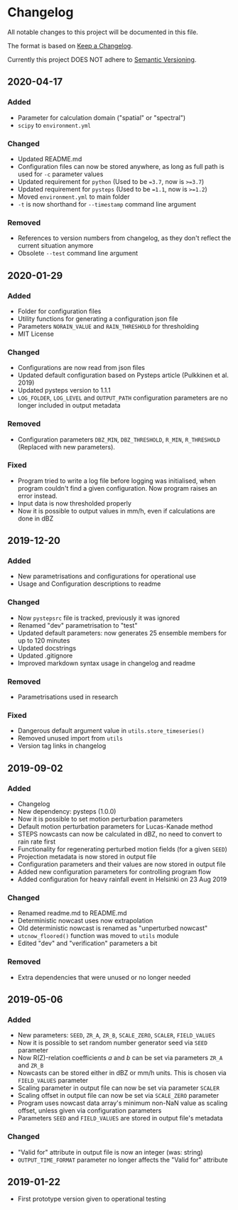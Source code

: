 # Changelog
All notable changes to this project will be documented in this file.

The format is based on [Keep a Changelog](https://keepachangelog.com/en/1.0.0/).

Currently this project DOES NOT adhere to [Semantic Versioning](https://semver.org/spec/v2.0.0.html).

## 2020-04-17
### Added
- Parameter for calculation domain ("spatial" or "spectral")
- `scipy` to `environment.yml`

### Changed
- Updated README.md
- Configuration files can now be stored anywhere, as long as full path is used for `-c` parameter values
- Updated requirement for `python` (Used to be `=3.7`, now is `>=3.7`)
- Updated requirement for `pysteps` (Used to be `=1.1`, now is `>=1.2`)
- Moved `environment.yml` to main folder
- `-t` is now shorthand for `--timestamp` command line argument

### Removed
- References to version numbers from changelog, as they don't reflect the current situation anymore
- Obsolete `--test` command line argument

## 2020-01-29
### Added
- Folder for configuration files
- Utility functions for generating a configuration json file
- Parameters `NORAIN_VALUE` and `RAIN_THRESHOLD` for thresholding
- MIT License

### Changed
- Configurations are now read from json files
- Updated default configuration based on Pysteps article (Pulkkinen et al. 2019)
- Updated pysteps version to 1.1.1
- `LOG_FOLDER`, `LOG_LEVEL` and `OUTPUT_PATH` configuration parameters are no longer included in output metadata

### Removed
- Configuration parameters `DBZ_MIN`, `DBZ_THRESHOLD`, `R_MIN`, `R_THRESHOLD` (Replaced with new parameters).

### Fixed
- Program tried to write a log file before logging was initialised, when program couldn't find a given configuration. Now program raises an error instead.
- Input data is now thresholded properly
- Now it is possible to output values in mm/h, even if calculations are done in dBZ

## 2019-12-20
### Added
- New parametrisations and configurations for operational use
- Usage and Configuration descriptions to readme

### Changed
- Now `pystepsrc` file is tracked, previously it was ignored
- Renamed "dev" parametrisation to "test"
- Updated default parameters: now generates 25 ensemble members for up to 120 minutes
- Updated docstrings
- Updated .gitignore
- Improved markdown syntax usage in changelog and readme

### Removed
- Parametrisations used in research

### Fixed
- Dangerous default argument value in `utils.store_timeseries()`
- Removed unused import from `utils`
- Version tag links in changelog

## 2019-09-02
### Added
- Changelog
- New dependency: pysteps (1.0.0)
- Now it is possible to set motion perturbation parameters
- Default motion perturbation parameters for Lucas-Kanade method
- STEPS nowcasts can now be calculated in dBZ, no need to convert to rain rate first
- Functionality for regenerating perturbed motion fields (for a given `SEED`)
- Projection metadata is now stored in output file
- Configuration parameters and their values are now stored in output file
- Added new configuration parameters for controlling program flow
- Added configuration for heavy rainfall event in Helsinki on 23 Aug 2019

### Changed
- Renamed readme.md to README.md
- Deterministic nowcast uses now extrapolation
- Old deterministic nowcast is renamed as "unperturbed nowcast"
- `utcnow_floored()` function was moved to `utils` module
- Edited "dev" and "verification" parameters a bit

### Removed
- Extra dependencies that were unused or no longer needed

## 2019-05-06
### Added
- New parameters: `SEED`, `ZR_A`, `ZR_B`, `SCALE_ZERO`, `SCALER`, `FIELD_VALUES`
- Now it is possible to set random number generator seed via `SEED` parameter
- Now R(Z)-relation coefficients _a_ and _b_ can be set via parameters `ZR_A` and `ZR_B`
- Nowcasts can be stored either in dBZ or mm/h units. This is chosen via `FIELD_VALUES` parameter
- Scaling parameter in output file can now be set via parameter `SCALER`
- Scaling offset in output file can now be set via `SCALE_ZERO` parameter
- Program uses nowcast data array's minimum non-NaN value as scaling offset, unless given via configuration parameters
- Parameters `SEED` and `FIELD_VALUES` are stored in output file's metadata

### Changed
- "Valid for" attribute in output file is now an integer (was: string)
- `OUTPUT_TIME_FORMAT` parameter no longer affects the "Valid for" attribute

## 2019-01-22
- First prototype version given to operational testing
